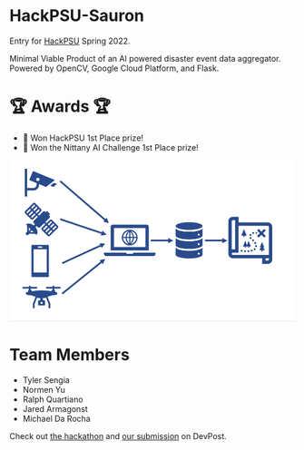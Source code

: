 # HackPSU-Sauron
Entry for [HackPSU](https://hackpsu.org/) Spring 2022.

Minimal Viable Product of an AI powered disaster event data aggregator.  
Powered by OpenCV, Google Cloud Platform, and Flask.  

# 🏆 Awards 🏆  
- 🥇 Won HackPSU 1st Place prize!  
- 🥇 Won the Nittany AI Challenge 1st Place prize!  

![Splash Image](splash-image.png)

# Team Members
- Tyler Sengia
- Normen Yu
- Ralph Quartiano
- Jared Armagonst
- Michael Da Rocha

Check out [the hackathon](https://hackpsu-spring-2022.devpost.com/) and [our submission](https://devpost.com/software/sauron-ke72by) on DevPost.

